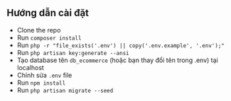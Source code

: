 ## Hướng dẫn cài đặt

- Clone the repo
- Run ```composer install```
- Run `php -r "file_exists('.env') || copy('.env.example', '.env');"`
- Run `php artisan key:generate --ansi`
- Tạo database tên `db_ecommerce` (hoặc bạn thay đổi tên trong .env) tại localhost
- Chỉnh sửa `.env` file
- Run `npm install`
- Run `php artisan migrate --seed` 
